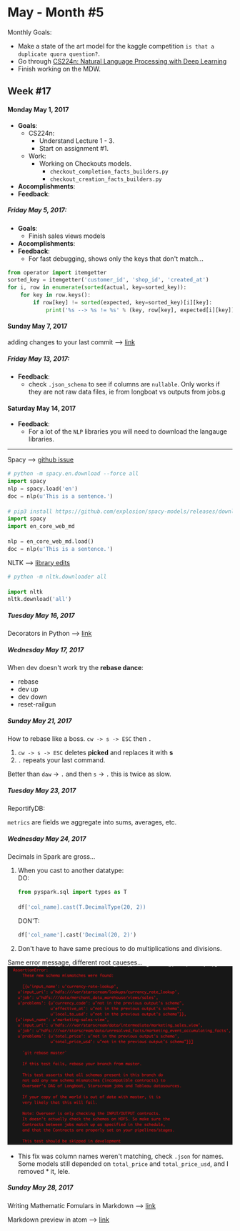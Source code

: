# May - Month #5

Monthly Goals:
* Make a state of the art model for the kaggle competition `is that a duplicate quora question?`.
* Go through [CS224n: Natural Language Processing with Deep Learning](http://web.stanford.edu/class/cs224n/)
* Finish working on the MDW.

## Week #17
#### Monday May 1, 2017
* **Goals**:
	 * CS224n:
	    * Understand Lecture 1 - 3.
		* Start on assignment #1.
    * Work:
	    * Working on Checkouts models.
		    * `checkout_completion_facts_builders.py`
		    * `checkout_creation_facts_builders.py`
* **Accomplishments**:
* **Feedback**:

##### Friday May 5, 2017:
* **Goals**:
	* Finish sales views models
* **Accomplishments**:
* **Feedback**:
	* For fast debugging, shows only the keys that don't match...
```python
from operator import itemgetter
sorted_key = itemgetter('customer_id', 'shop_id', 'created_at')
for i, row in enumerate(sorted(actual, key=sorted_key)):
	for key in row.keys():
        if row[key] != sorted(expected, key=sorted_key)[i][key]:
            print('%s --> %s != %s' % (key, row[key], expected[i][key]))
```

#### Sunday May 7, 2017

adding changes to your last commit --> [link](https://blog.codeminer42.com/git-basics-adding-more-changes-to-your-last-commit-1629344cb9a8)

##### Friday May 13, 2017:
* **Feedback**:
	* check `.json_schema` to see if columns are `nullable`. Only works if they are not raw data files, ie from longboat vs outputs from jobs.g


#### Saturday May 14, 2017
* **Feedback**:
	* For a lot of the `NLP` libraries you will need to download the langauge libraries.

---
Spacy --> [github issue](https://github.com/explosion/spaCy/issues/174)
```python
# python -m spacy.en.download --force all
import spacy
nlp = spacy.load('en')
doc = nlp(u'This is a sentence.')

# pip3 install https://github.com/explosion/spacy-models/releases/download/en_core_web_md-1.2.0/en_core_web_md-1.2.0.tar.gz
import spacy
import en_core_web_md

nlp = en_core_web_md.load()
doc = nlp(u'This is a sentence.')
```

NLTK --> [library edits](http://www.nltk.org/data.html)

```python
# python -m nltk.downloader all

import nltk
nltk.download('all')
```

##### Tuesday May 16, 2017

Decorators in Python --> [link](https://realpython.com/blog/python/primer-on-python-decorators/)

##### Wednesday May 17, 2017

When dev doesn't work try the **rebase dance**:
* rebase
* dev up
* dev down
* reset-railgun


##### Sunday May 21, 2017

How to rebase like a boss.
`cw -> s -> ESC` then `.`
1) `cw -> s -> ESC` deletes **picked** and replaces it with **s**
2) `.` repeats your last command.

Better than
`daw` -> `.` and then `s` -> `.`
this is twice as slow.

##### Tuesday May 23, 2017

ReportifyDB:  

`metrics` are fields we aggregate into sums, averages, etc.

##### Wednesday May 24, 2017

Decimals in Spark are gross...
1. When you cast to another datatype:  
	DO:  
	```python
    from pyspark.sql import types as T

    df['col_name].cast(T.DecimalType(20, 2))
    ```  
    DON'T:  
    ```python
    df['col_name'].cast('Decimal(20, 2)')
    ```  
2. Don't have to have same precious to do multiplications and divisions.

Same error message, different root caueses...
![alt text](https://github.com/ericxiao251/Notes/blob/master/Journals/stupid_error.png)

* This fix was column names weren't matching, check `.json` for names.
Some models still depended on `total_price` and `total_price_usd`, and I removed * it, lele.

##### Sunday May 28, 2017

Writing Mathematic Fomulars in Markdown --> [link](http://csrgxtu.github.io/2015/03/20/Writing-Mathematic-Fomulars-in-Markdown/)

Markdown preview in atom --> [link](https://atom.io/packages/markdown-preview-plus)
